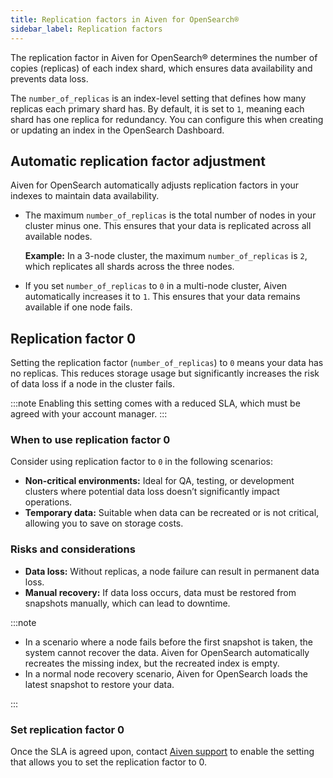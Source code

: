 ```yaml
---
title: Replication factors in Aiven for OpenSearch®
sidebar_label: Replication factors
---
```


The replication factor in Aiven for OpenSearch® determines the number of copies (replicas) of each index shard, which ensures data availability and prevents data loss.

The `number_of_replicas` is an index-level setting that defines how many replicas
each primary shard has. By default, it is set to `1`, meaning each shard has one
replica for redundancy. You can configure this when creating or updating an index in the OpenSearch Dashboard.

## Automatic replication factor adjustment

Aiven for OpenSearch automatically adjusts replication factors in your indexes
to maintain data availability.

- The maximum `number_of_replicas` is the total number
  of nodes in your cluster minus one. This ensures that your data is replicated across
  all available nodes.

  **Example:** In a 3-node cluster, the maximum `number_of_replicas` is `2`, which
  replicates all shards across the three nodes.

- If you set `number_of_replicas` to `0` in a multi-node
  cluster, Aiven automatically increases it to `1`. This ensures that your data remains
  available if one node fails.

## Replication factor 0

Setting the replication factor (`number_of_replicas`) to `0` means your data has no
replicas. This reduces storage usage but significantly increases the risk of data
loss if a node in the cluster fails.

:::note
Enabling this setting comes with a reduced SLA, which must be agreed with your
account manager.
:::

### When to use replication factor 0

Consider using replication factor to `0` in the following scenarios:

- **Non-critical environments:** Ideal for QA, testing, or development clusters where
  potential data loss doesn’t significantly impact operations.
- **Temporary data:** Suitable when data can be recreated or is not critical, allowing
  you to save on storage costs.

### Risks and considerations

- **Data loss:** Without replicas, a node failure can result in permanent data loss.
- **Manual recovery:** If data loss occurs, data must be restored from snapshots
  manually, which can lead to downtime.

:::note

- In a scenario where a node fails before the first snapshot is taken, the system cannot
  recover the data. Aiven for OpenSearch automatically recreates the missing index, but
  the recreated index is empty.
- In a normal node recovery scenario, Aiven for OpenSearch loads the latest snapshot to
  restore your data.

:::

### Set replication factor 0

Once the SLA is agreed upon, contact [Aiven support](mailto:support@aiven.io) to enable
the setting that allows you to set the replication factor to 0.
